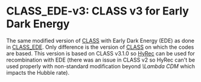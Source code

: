 # CLASS_EDE-v3: CLASS v3 for Early Dark Energy

The same modified version of [CLASS](https://github.com/lesgourg/class_public) with Early Dark Energy (EDE) as done in [CLASS_EDE](https://github.com/mwt5345/class_ede/blob/master/README.md). Only difference is the version of [CLASS](https://github.com/lesgourg/class_public) on which the codes are based. This version is based on CLASS v3.1.0 so [HyRec](https://github.com/nanoomlee/HYREC-2) can be used for recombination with EDE (there was an issue in CLASS v2 so HyRec can't be used properly with non-standard modification beyond *\Lambda CDM* which impacts the Hubble rate).
